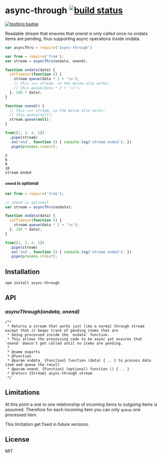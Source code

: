 # async-through [![build status](https://secure.travis-ci.org/thlorenz/async-through.png)](http://travis-ci.org/thlorenz/async-through)

[![testling badge](https://ci.testling.com/thlorenz/async-through.png)](https://ci.testling.com/thlorenz/async-through)

Readable stream that ensures that onend is only called once no ondata items are pending, thus supporting async operations inside ondata.

```js
var asyncThru = require('async-through')

var from = require('from');
var stream = asyncThru(ondata, onend);

function ondata(data) {
  setTimeout(function () {
    stream.queue(data * 2 + '\n');
    // this === stream, so the below also works:
    // this.queue(data * 2 + '\n');
  }, 200 * data);
}

function onend() {
  // this === stream, so the below also works:
  // this.queue(null);
  stream.queue(null);
}

from([1, 3, 4, 5])
  .pipe(stream)
  .on('end', function () { console.log('stream ended'); })
  .pipe(process.stdout);
```

```
2
6
8
10
stream ended
```

#### `onend` is optional

```js
var from = require('from');

// onend is optional
var stream = asyncThru(ondata);

function ondata(data) {
  setTimeout(function () {
    stream.queue(data * 2 + '\n');
  }, 200 * data);
}

from([1, 3, 4, 5])
  .pipe(stream)
  .on('end', function () { console.log('stream ended'); })
  .pipe(process.stdout);
```

## Installation

    npm install async-through

## API

### *asyncThrough(ondata, onend)*

```
/**
 * Returns a stream that works just like a normal through stream except that it keeps track of pending items that are
 * being processed inside the `ondata` function.
 * This allows the processing code to be async yet ensures that `onend` doesn't get called until no items are pending.
 * 
 * @name exports
 * @function
 * @param ondata_ {Function} function (data) { .. } to process data item and queue the result
 * @param onend_ {Function} (optional) function () { .. }
 * @return {Stream} async-through stream
 */
```

## Limitations

At this point a one to one relationship of incoming items to outgoing items is assumed. Therefore for each incoming item
you can only `queue` one processed item.

This limitation get fixed in future versions.

## License

MIT
